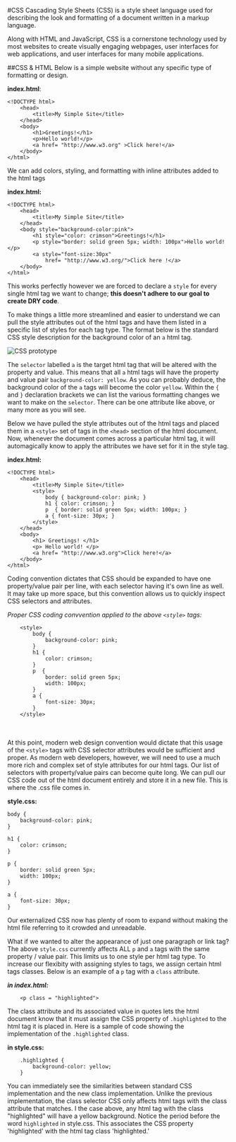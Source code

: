#CSS 
Cascading Style Sheets (CSS) is a style sheet language used for describing the look and formatting of a document written in a markup language.

Along with HTML and JavaScript, CSS is a cornerstone technology used by most websites to create visually engaging webpages, user interfaces for web applications, and user interfaces for many mobile applications.

##CSS & HTML
Below is a simple website without any specific type of formatting or design.

**index.html**:

```
<!DOCTYPE html>
    <head>
    	<title>My Simple Site</title>
    </head>
    <body>
        <h1>Greetings!</h1>
        <p>Hello world!</p>
        <a href= "http://www.w3.org" >Click here!</a>
    </body>
</html>
```

We can add colors, styling, and formatting with inline attributes added to the html tags

**index.html:**

```
<!DOCTYPE html>
    <head>
    	<title>My Simple Site</title>
    </head>
    <body style="background-color:pink">
        <h1 style="color: crimson">Greetings!</h1>
        <p style="border: solid green 5px; width: 100px">Hello world!</p>
        <a style="font-size:30px" 
        	href= "http://www.w3.org/">Click here !</a>
    </body>
</html>
```
This works perfectly however we are forced to declare a `style` for every single html tag we want to change; **this doesn't adhere to our goal to create DRY code**.  

To make things a little more streamlined and easier to understand we can pull the style attributes out of the html tags and have them listed in a specific list of styles for each tag type.  The format below is the standard CSS style description for the background color of an `a` html tag. 

![CSS prototype](https://en-support.files.wordpress.com/2011/09/css-selectors-lrg.png)

The `selector` labelled `a` is the target html tag that will be altered with the property and value.  This means that all `a` html tags will have the property and value pair `background-color: yellow`.  As you can probably deduce, the background color of the `a` tags will become the color `yellow`.  Within the `{` and `}` declaration brackets we can list the various formatting changes we want to make on the `selector`.  There can be one attribute like above, or many more as you will see.  

Below we have pulled the style attributes out of the html tags and placed them in a `<style>` set of tags in the `<head>` section of the html document.  Now, whenever the document comes across a particular html tag, it will automagically know to apply the attributes we have set for it in the style tag.

**index.html:**

```
<!DOCTYPE html>
    <head>
    	<title>My Simple Site</title>
    	<style>
    		body { background-color: pink; }
			h1 { color: crimson; }
			p  { border: solid green 5px; width: 100px; }
			a { font-size: 30px; }
		</style>
    </head>
    <body>
        <h1> Greetings! </h1>
        <p> Hello world! </p>
        <a href= "http://www.w3.org">Click here!</a>
    </body>
</html>
```

Coding convention dictates that CSS should be expanded to have one property/value pair per line, with each selector having it's own line as well.  It may take up more space, but this convention allows us to quickly inspect CSS selectors and attributes.  

*Proper CSS coding convvention applied to the above `<style>` tags:*

```
	<style>
		body { 
	    	background-color: pink; 
	    }	    
		h1 { 
			color: crimson; 
		}		
		p  { 
			border: solid green 5px; 
			width: 100px; 
		}		
		a { 
			font-size: 30px; 
		}
	</style>
```

<br><br>
At this point, modern web design convention would dictate that this usage of the `<style>` tags with CSS selector attributes would be sufficient and proper.  As modern web developers, however, we will need to use a much more rich and complex set of style attributes for our html tags.  Our list of selectors with property/value pairs can become quite long.  We can pull our CSS code out of the html document entirely and store it in a new file.  This is where the .css file comes in.  

**style.css:**

	body { 
		background-color: pink; 
	}
	
	h1 { 
		color: crimson; 
	}
	
	p { 
		border: solid green 5px; 
		width: 100px; 
	}
	
	a { 
		font-size: 30px; 
	}


Our externalized CSS now has plenty of room to expand without making the html file referring to it crowded and unreadable.

What if we wanted to alter the appearance of just one paragraph or link tag?  The above `style.css` currently affects ALL `p` and `a` tags with the same property / value pair.  This limits us to one style per html tag type.  To increase our flexibity with assigning styles to tags, we assign certain html tags classes.  Below is an example of a `p` tag with a `class` attribute.

***in index.html:***

```
	<p class = "highlighted">
```  

The class attribute and its associated value in quotes lets the html document know that it must assign the CSS property of `.highlighted` to the html tag it is placed in.  Here is a sample of code showing the implementation of the `.highlighted` class.

**in style.css:**

```
	.highlighted {
		background-color: yellow;
	}
```

You can immediately see the similarities between standard CSS implementation and the new class implementation.  Unlike the previous implementation, the class selector CSS only affects html tags with the class attribute that matches. I the case above, any html tag with the class "highlighted" will have a yellow background.  Notice the period before the word `highlighted` in style.css.  This associates the CSS property 'highlighted' with the html tag class 'highlighted.'


